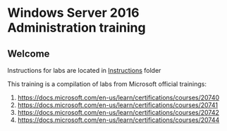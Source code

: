 # Windows Server 2016 Administration training

## Welcome

Instructions for labs are located in [Instructions](instructions) folder

This training is a compilation of labs from Microsoft official trainings:
1. https://docs.microsoft.com/en-us/learn/certifications/courses/20740
1. https://docs.microsoft.com/en-us/learn/certifications/courses/20741
1. https://docs.microsoft.com/en-us/learn/certifications/courses/20742
1. https://docs.microsoft.com/en-us/learn/certifications/courses/20744